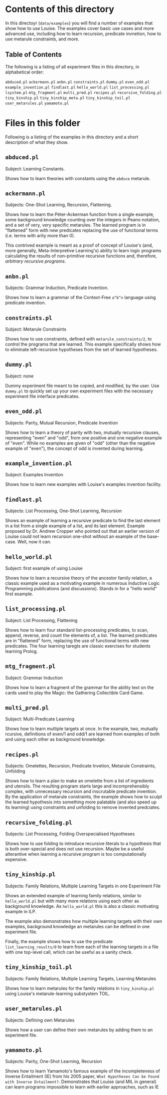 Contents of this directory
==========================

In this directoyr (`data/examples`) you will find a number of examples that show
how to use Louise. The examples cover basic use cases and more advanced use,
including how to learn recursion, predicate invnetion, how to use metarule
constraints, and more.

Table of Contents
-----------------

The following is a listing of all experiment files in this directory, in
alphabetical order:

  `abduced.pl`
  `ackermann.pl`
  `anbn.pl`
  `constraints.pl`
  `dummy.pl`
  `even_odd.pl`
  `example_invention.pl`
  `findlast.pl`
  `hello_world.pl`
  `list_processing.pl`
  `lsystem.pl`
  `mtg_fragment.pl`
  `multi_pred.pl`
  `recipes.pl`
  `recursive_folding.pl`
  `tiny_kinship.pl`
  `tiny_kinship_meta.pl`
  `tiny_kinship_toil.pl`
  `user_metarules.pl`
  `yamamoto.pl`


Files in this folder
====================

Following is a listing of the examples in this directory and a short description
of what they show.

`abduced.pl`
------------

Subject: Learning Constants.

Shows how to learn theories with constants using the `abduce` metarule.

`ackermann.pl`
--------------

Subjects: One-Shot Learning, Recursion, Flattening.

Shows how to learn the Péter-Ackerman function from a single example, some
background knowledge counting over the integers in Peano notation, and a set of
very, very specific metarules. The learned program is in "flattened" form with
new predicates replacing the use of functional terms (i.e. terms with arity more
than 0).

This contrived example is meant as a proof of concept of Louise's (and, more
generally, Meta-Interpretive Learning's) ability to learn logic programs
calculating the results of non-primitive recursive functions and, therefore,
_arbitrary recursive programs_.

`anbn.pl`
---------

Subjects: Grammar Induction, Predicate Invention.

Shows how to learn a grammar of the Context-Free `a^b^n` language using
predicate invention.

`constraints.pl`
----------------

Subject: Metarule Constraints

Shows how to use constraints, defined with `metarule_constraints/2`, to control
the programs that are learned. This example specifically shows how to eliminate
left-recursive hypotheses from the set of learned hypotheses.

`dummy.pl`
----------

Subject: none

Dummy experiment file meant to be copied, and modified, by the user. Use
`dummy.pl` to quickly set up your own experiment files with the necessary
experiment file interface predicates.

`even_odd.pl`
-------------

Subjects: Parity, Mutual Recursion, Predicate Invention

Shows how to learn a theory of parity with two, mutually recursive clauses,
representing "even" and "odd", from one positive and one negative example of
"even". While no examples are given of "odd" (other than the negative example of
"even"), the concept of odd is invented during learning. 


`example_invention.pl`
----------------------

Subject: Examples Invention

Shows how to learn new examples with Louise's examples invention facility.

`findlast.pl`
-------------

Subjects: List Processing, One-Shot Learning, Recursion

Shows an example of learning a recursive predicate to find the last element in a
list from a single example of a list, and its last element. Example proposed by
Dr. Andrew Cropper who pointed out that an earlier version of Louise could not
learn recursion one-shot without an example of the base-case. Well, now it can.

`hello_world.pl`
----------------

Subject: first example of using Louise

Shows how to learn a recursive theory of the ancestor family relation, a classic
example used as a motivating example in numerous Inductive Logic Programming
publications (and discussions). Stands in for a "hello world" first example.

`list_processing.pl`
--------------------

Subject: List Processing, Flattening

Shows how to learn four standard list-processing predicates, to scan, append,
reverse, and count the elements of, a list. The learned predicates are in
"flattened" form, replacing the use of functional terms with new predicates. The
four learning taregts are classic exercises for students learning Prolog.

`mtg_fragment.pl`
-----------------

Subject: Grammar Induction

Shows how to learn a fragment of the grammar for the ability text on the cards
used to play the Magic: the Gathering Collectible Card Game.

`multi_pred.pl`
---------------

Subject: Multi-Predicate Learning

Shows how to learn multiple targets at once. In the example, two, mutually
rcursive, definitions of even/1 and odd/1 are learned from examples of both and
using each other as background knowledge.

`recipes.pl`
------------

Subjects: Omelettes, Recursion, Predicate Invetion, Metarule Constraints,
Unfolding

Shows how to learn a plan to make an omelette from a list of ingredients and
utensils. The resulting program starts large and incomprehensibly complex, with
unnecessary recursion and inscrutable predicate invention. By the application of
metarule constraints, the example shows how to sculpt the learned hypothesis
into something more palatable (and also speed up its learning) using constraints
and unfolding to remove invented predciates.

`recursive_folding.pl`
----------------------

Subjects: List Processing, Folding Overspecialised Hypotheses

Shows how to use folding to introduce recursive literals to a hypothesis that is
both over-special and does not use recursion. Maybe be a useful alterantive when
learning a recursive program is too computationally expensive.

`tiny_kinship.pl`
-----------------

Subjects: Family Relations, Multiple Learning Targets in one Experiment File

Shows an extended example of learning family relations, similar to
`hello_world.pl` but with many more relations using each other as background
knowledge. As `hello_world.pl` this is also a classic motivating example in ILP.

The example also demonstrates how multiple learning targets with their own
examples, background knowledge an metarules can be defined in one experiment
file.

Finally, the example shows how to use the predicate `list_learning_results/0` to
learn from each of the learning targets in a file with one top-level call, which
can be useful as a sanity check.

`tiny_kinship_toil.pl`
----------------------

Subjects: Family Relations, Multiple Learning Targets, Learning Metarules

Shows how to learn metarules for the family relations in `tiny_kinship.pl` using
Louise's metarule-learning substystem TOIL.

`user_metarules.pl`
-------------------

Subjects: Defining own Metarules

Shows how a user can define their own metarules by adding them to an experiment
file.

`yamamoto.pl`
-------------

Subjects: Parity, One-Shot Learning, Recursion

Shows how to learn Yamamoto's famous example of the incompleteness of Inverse
Entailment (IE) from his 2005 paper, `What Hypotheses Can be Found with Inverse
Entailment?`. Demonstrates that Louise (and MIL in general) can learn programs
impossible to learn with earlier approaches, such as IE
